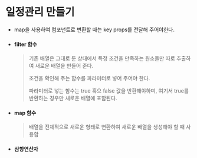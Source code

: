 # 일정관리 만들기

- map을 사용하여 컴포넌트로 변환할 때는 key props를 전달해 주어야한다.

- #### filter 함수

  > 기존 배열은 그대로 둔 상태에서 특정 조건을 만족하는 원소들만 따로 추출하여 새로운 배열을 만들어 준다.
  >
  > 조건을 확인해 주는 함수를 파라미터로 넣어 주어야 한다.
  >
  > 파라미터로 넣는 함수는 true 혹으 false 값을 반환해야하며, 여기서 true를 반환하는 경우만 새로운 배열에 포함된다.

- #### map 함수

  > 배열을 전체적으로 새로운 형태로 변환하여 새로운 배열을 생성해야 할 때 사용함

- #### 삼항연산자